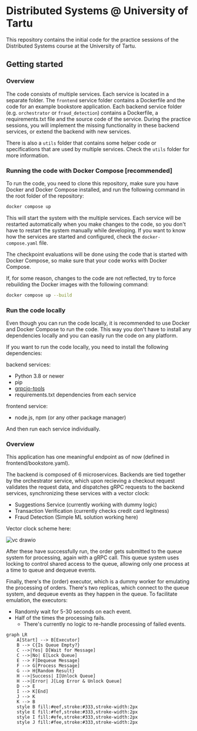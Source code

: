 # Distributed Systems @ University of Tartu

This repository contains the initial code for the practice sessions of the Distributed Systems course at the University of Tartu.

## Getting started

### Overview

The code consists of multiple services. Each service is located in a separate folder. The `frontend` service folder contains a Dockerfile and the code for an example bookstore application. Each backend service folder (e.g. `orchestrator` or `fraud_detection`) contains a Dockerfile, a requirements.txt file and the source code of the service. During the practice sessions, you will implement the missing functionality in these backend services, or extend the backend with new services.

There is also a `utils` folder that contains some helper code or specifications that are used by multiple services. Check the `utils` folder for more information.

### Running the code with Docker Compose [recommended]

To run the code, you need to clone this repository, make sure you have Docker and Docker Compose installed, and run the following command in the root folder of the repository:

```bash
docker compose up
```

This will start the system with the multiple services. Each service will be restarted automatically when you make changes to the code, so you don't have to restart the system manually while developing. If you want to know how the services are started and configured, check the `docker-compose.yaml` file.

The checkpoint evaluations will be done using the code that is started with Docker Compose, so make sure that your code works with Docker Compose.

If, for some reason, changes to the code are not reflected, try to force rebuilding the Docker images with the following command:

```bash
docker compose up --build
```

### Run the code locally

Even though you can run the code locally, it is recommended to use Docker and Docker Compose to run the code. This way you don't have to install any dependencies locally and you can easily run the code on any platform.

If you want to run the code locally, you need to install the following dependencies:

backend services:
- Python 3.8 or newer
- pip
- [grpcio-tools](https://grpc.io/docs/languages/python/quickstart/)
- requirements.txt dependencies from each service

frontend service:
- node.js, npm (or any other package manager)

And then run each service individually.

### Overview 

This application has one meaningful endpoint as of now (defined in frontend/bookstore.yaml). 

The backend is composed of 6 microservices. Backends are tied together by the orchestrator service, which upon recieving a checkout request validates the request data, and dispatches gRPC requests to the backend services, synchronizing these services with a vector clock:

- Suggestions Service (currently working with dummy logic)
- Transaction Verification (currently checks credit card legitness)
- Fraud Detection (Simple ML solution working here)

Vector clock scheme here: 

![vc drawio](https://github.com/Eilyre/ds-practice-2024/assets/47714189/cfda3f14-e4d0-4c0e-a6dd-574a1a268601)

After these have successfully run, the order gets submitted to the queue system for processing, again with a gRPC call. This queue system uses locking to control shared access to the queue, allowing only one process at a time to queue and dequeue events.

Finally, there's the (order) executor, which is a dummy worker for emulating the processing of orders. There's two replicas, which connect to the queue system, and dequeue events as they happen in the queue. To facilitate emulation, the executors:

- Randomly wait for 5-30 seconds on each event.
- Half of the times the processing fails.
  - There's currently no logic to re-handle processing of failed events.

```mermaid
graph LR
    A[Start] --> B[Executor]
    B --> C{Is Queue Empty?}
    C -->|Yes| D[Wait for Message]
    C -->|No| E[Lock Queue]
    E --> F[Dequeue Message]
    F --> G[Process Message]
    G --> H{Random Result}
    H -->|Success| I[Unlock Queue]
    H -->|Error| J[Log Error & Unlock Queue]
    D --> E
    I --> K[End]
    J --> K
    K --> B
    style B fill:#eef,stroke:#333,stroke-width:2px
    style E fill:#fef,stroke:#333,stroke-width:2px
    style I fill:#efe,stroke:#333,stroke-width:2px
    style J fill:#fee,stroke:#333,stroke-width:2px
```